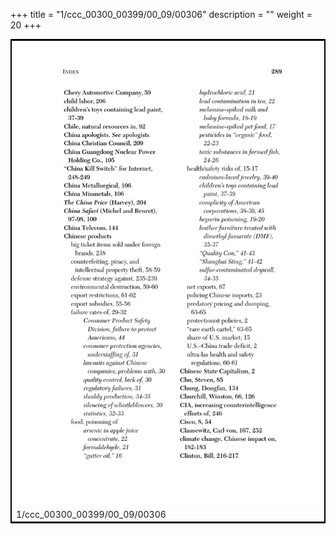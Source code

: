 +++
title = "1/ccc_00300_00399/00_09/00306"
description = ""
weight = 20
+++

<table style="border:2px solid black;max-width:800px;max-height:800px;" 
><tr><td>
<img class="center-fit-jpg"
src="/jpg_/out_jpg_dbc_306.jpg">
1/ccc_00300_00399/00_09/00306
</img></td></tr></table>
